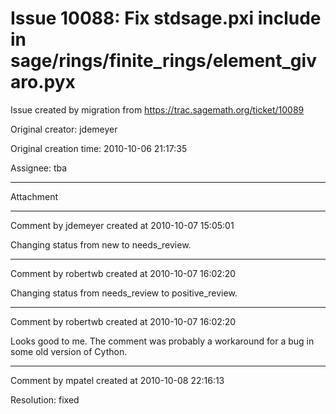# Issue 10088: Fix stdsage.pxi include in sage/rings/finite_rings/element_givaro.pyx

Issue created by migration from https://trac.sagemath.org/ticket/10089

Original creator: jdemeyer

Original creation time: 2010-10-06 21:17:35

Assignee: tba




---

Attachment


---

Comment by jdemeyer created at 2010-10-07 15:05:01

Changing status from new to needs_review.


---

Comment by robertwb created at 2010-10-07 16:02:20

Changing status from needs_review to positive_review.


---

Comment by robertwb created at 2010-10-07 16:02:20

Looks good to me. The comment was probably a workaround for a bug in some old version of Cython.


---

Comment by mpatel created at 2010-10-08 22:16:13

Resolution: fixed
